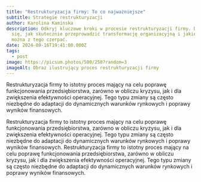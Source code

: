 ```yaml
---
title: "Restrukturyzacja firmy: To co najważniejsze"
subtitle: Strategie restrukturyzacji
author: Karolina Kaminska
description: Odkryj kluczowe kroki w procesie restrukturyzacji firmy. Dowiedz
  się, jak skutecznie przeprowadzić transformację organizacyjną i jakie korzyści
  można z tego czerpać.
date: 2024-09-16T19:41:00.000Z
tags:
  - post
image: https://picsum.photos/500/250?random=3
imageAlt: Obraz ilustrujący proces restrukturyzacji firmy
---
```

Restrukturyzacja firmy to istotny proces mający na celu poprawę funkcjonowania przedsiębiorstwa, zarówno w obliczu kryzysu, jak i dla zwiększenia efektywności operacyjnej. Tego typu zmiany są często niezbędne do adaptacji do dynamicznych warunków rynkowych i poprawy wyników finansowych.


Restrukturyzacja firmy to istotny proces mający na celu poprawę funkcjonowania przedsiębiorstwa, zarówno w obliczu kryzysu, jak i dla zwiększenia efektywności operacyjnej. Tego typu zmiany są często niezbędne do adaptacji do dynamicznych warunków rynkowych i poprawy wyników finansowych.
Restrukturyzacja firmy to istotny proces mający na celu poprawę funkcjonowania przedsiębiorstwa, zarówno w obliczu kryzysu, jak i dla zwiększenia efektywności operacyjnej. Tego typu zmiany są często niezbędne do adaptacji do dynamicznych warunków rynkowych i poprawy wyników finansowych.

